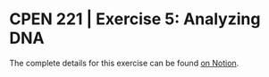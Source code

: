 CPEN 221 | Exercise 5: Analyzing DNA
===

The complete details for this exercise can be found [on Notion](https://www.notion.so/cpen221ubc/Exercise-5-Analyzing-DNA-e82d8ba10e794d63a3156a0b2599e1bf).